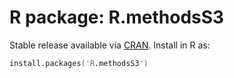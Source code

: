 # R package: R.methodsS3

Stable release available via [CRAN](http://cran.r-project.org/package=R.methodsS3).  Install in R as:

```s
install.packages('R.methodsS3')
```
